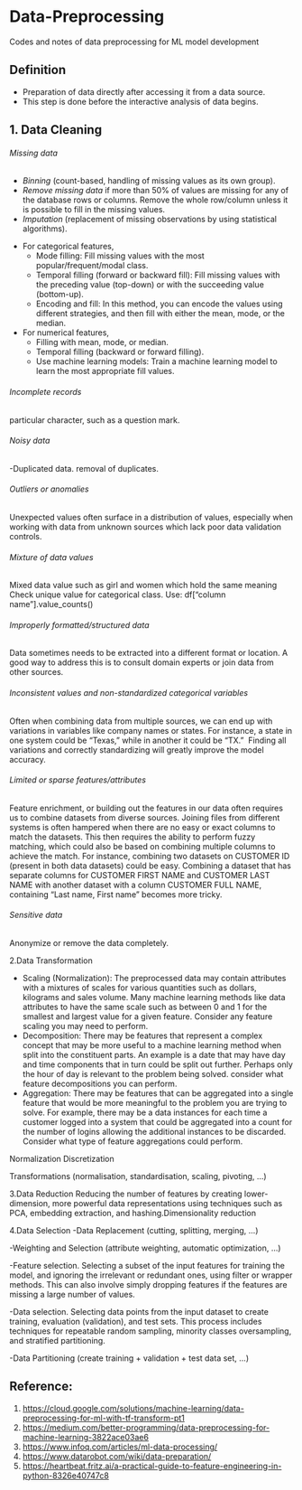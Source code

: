 # Data-Preprocessing
Codes and notes of data preprocessing for ML model development

## Definition
- Preparation of data directly after accessing it from a data source. 
- This step is done before the interactive analysis of data begins. 

## 1. Data Cleaning 
###### Missing data
- *Binning* (count-based, handling of missing values as its own group).
- *Remove missing data* if more than 50% of values are missing for any of the database rows or columns. Remove the whole row/column unless it is possible to fill in the missing values.
- *Imputation* (replacement of missing observations by using statistical algorithms). 

* For categorical features,
  * Mode filling: Fill missing values with the most popular/frequent/modal class.
  * Temporal filling (forward or backward fill): Fill missing values with the preceding value (top-down) or with the succeeding value (bottom-up).
  * Encoding and fill: In this method, you can encode the values using different strategies, and then fill with either the mean, mode, or the median.
* For numerical features, 
  * Filling with mean, mode, or median.
  * Temporal filling (backward or forward filling).
  * Use machine learning models: Train a machine learning model to learn the most appropriate fill values.

###### Incomplete records 
particular character, such as a question mark.

###### Noisy data
-Duplicated data. removal of duplicates.

###### Outliers or anomalies
Unexpected values often surface in a distribution of values, especially when working with data from unknown sources which lack poor data validation controls.

###### Mixture of data values
Mixed data value such as girl and women which hold the same meaning 
Check unique value for categorical class.
Use: df[“column name”].value_counts()

###### Improperly formatted/structured data
Data sometimes needs to be extracted into a different format or location. 
A good way to address this is to consult domain experts or join data from other sources.

###### Inconsistent values and non-standardized categorical variables
Often when combining data from multiple sources, we can end up with variations in variables like company names or states. For instance, a state in one system could be “Texas,” while in another it could be “TX.”  Finding all variations and correctly standardizing will greatly improve the model accuracy.

###### Limited or sparse features/attributes
Feature enrichment, or building out the features in our data often requires us to combine datasets from diverse sources. Joining files from different systems is often hampered when there are no easy or exact columns to match the datasets. This then requires the ability to perform fuzzy matching, which could also be based on combining multiple columns to achieve the match. For instance, combining two datasets on CUSTOMER ID (present in both data datasets) could be easy. Combining a dataset that has separate columns for CUSTOMER FIRST NAME and CUSTOMER LAST NAME with another dataset with a column CUSTOMER FULL NAME, containing “Last name, First name” becomes more tricky.

###### Sensitive data
Anonymize or remove the data completely.

2.Data Transformation
* Scaling (Normalization): The preprocessed data may contain attributes with a mixtures of scales for various quantities such as dollars, kilograms and sales volume. Many machine learning methods like data attributes to have the same scale such as between 0 and 1 for the smallest and largest value for a given feature. Consider any feature scaling you may need to perform.
* Decomposition: There may be features that represent a complex concept that may be more useful to a machine learning method when split into the constituent parts. An example is a date that may have day and time components that in turn could be split out further. Perhaps only the hour of day is relevant to the problem being solved. consider what feature decompositions you can perform.
* Aggregation: There may be features that can be aggregated into a single feature that would be more meaningful to the problem you are trying to solve. For example, there may be a data instances for each time a customer logged into a system that could be aggregated into a count for the number of logins allowing the additional instances to be discarded. Consider what type of feature aggregations could perform.

Normalization
Discretization

Transformations (normalisation, standardisation, scaling, pivoting, ...)

3.Data Reduction
Reducing the number of features by creating lower-dimension, more powerful data representations using techniques such as PCA, embedding extraction, and hashing.Dimensionality reduction

4.Data Selection
-Data Replacement (cutting, splitting, merging, ...)

-Weighting and Selection (attribute weighting, automatic optimization, ...)

-Feature selection. Selecting a subset of the input features for training the model, and ignoring the irrelevant or redundant ones, using filter or wrapper methods. This can also involve simply dropping features if the features are missing a large number of values.

-Data selection. Selecting data points from the input dataset to create training, evaluation (validation), and test sets. This process includes techniques for repeatable random sampling, minority classes oversampling, and stratified partitioning.

-Data Partitioning (create training + validation + test data set, ...)

## Reference:
1. https://cloud.google.com/solutions/machine-learning/data-preprocessing-for-ml-with-tf-transform-pt1
2. https://medium.com/better-programming/data-preprocessing-for-machine-learning-3822ace03ae6
3. https://www.infoq.com/articles/ml-data-processing/
4. https://www.datarobot.com/wiki/data-preparation/
5. https://heartbeat.fritz.ai/a-practical-guide-to-feature-engineering-in-python-8326e40747c8
